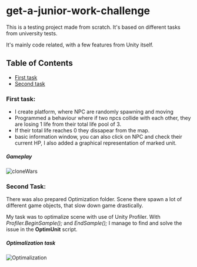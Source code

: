 # get-a-junior-work-challenge

This is a testing project made from scratch. It's based on different tasks from university tests.

It's mainly code related, with a few features from Unity itself.

## Table of Contents
 * [First task](https://github.com/Minal06/get-a-junior-work-challenge/blob/main/README.md#first-task)
 * [Second task](https://github.com/Minal06/get-a-junior-work-challenge/blob/main/README.md#second-task)

### First task:

* I create platform, where NPC are randomly spawning and moving
* Programmed a behaviour where if two npcs collide with each other, they are losing 1 life from their total life pool of 3.
* If their total life reaches 0 they dissapear from the map. 
* basic information window, you can also click on NPC and check their current HP, I also added a graphical representation of marked unit.

##### Gameplay
![cloneWars](https://user-images.githubusercontent.com/94176489/178111901-983934d5-0462-4af3-820d-ac277a34d2c3.gif)


### Second Task:

There was also prepared Optimization folder. Scene there spawn a lot of different game objects, that slow down game drastically.

My task was to optimalize scene with use of Unity Profiler.
With *Profiler.BeginSample();* and *EndSample();* I manage to find and solve the issue in the **OptimUnit** script.

##### Optimalization task
![Optimalization](https://user-images.githubusercontent.com/94176489/177877824-f5b20e70-a271-4342-acd7-fa1c23539a53.gif)

